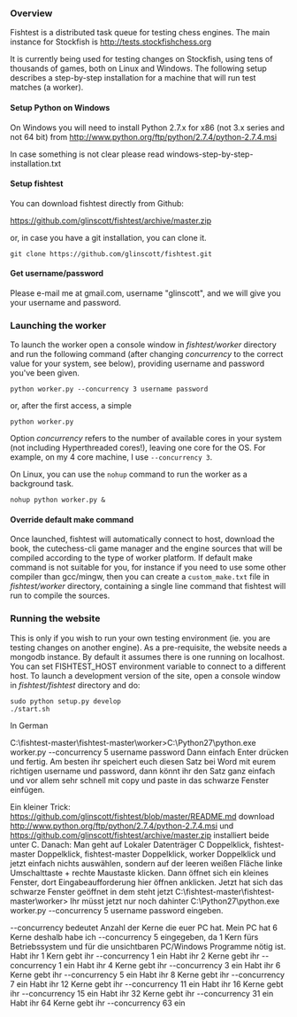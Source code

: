 ### Overview

Fishtest is a distributed task queue for testing chess engines.  The main instance
for Stockfish is http://tests.stockfishchess.org

It is currently being used for testing changes on Stockfish, using tens of thousands
of games, both on Linux and Windows.  The following setup describes a step-by-step
installation for a machine that will run test matches (a worker).

#### Setup Python on Windows

On Windows you will need to install Python 2.7.x for x86 (not 3.x series and not
64 bit) from http://www.python.org/ftp/python/2.7.4/python-2.7.4.msi

In case something is not clear please read windows-step-by-step-installation.txt

#### Setup fishtest

You can download fishtest directly from Github:

https://github.com/glinscott/fishtest/archive/master.zip

or, in case you have a git installation, you can clone it.

```
git clone https://github.com/glinscott/fishtest.git
```

#### Get username/password

Please e-mail me at gmail.com, username "glinscott", and we will give you your username and password.

### Launching the worker

To launch the worker open a console window in *fishtest/worker* directory and run
the following command (after changing *concurrency* to the correct value for
your system, see below), providing username and password you've been given.

```
python worker.py --concurrency 3 username password
```
or, after the first access, a simple
```
python worker.py
```

Option *concurrency* refers to the number of available cores in your system (not
including Hyperthreaded cores!), leaving one core for the OS.  For example,
on my 4 core machine, I use `--concurrency 3`.

On Linux, you can use the `nohup` command to run the worker as a background task.

```
nohup python worker.py &
```

#### Override default make command

Once launched, fishtest will automatically connect to host, download the book,
the cutechess-cli game manager and the engine sources that will be compiled
according to the type of worker platform. If default make command is not suitable
for you, for instance if you need to use some other compiler than gcc/mingw,
then you can create a `custom_make.txt` file in *fishtest/worker* directory,
containing a single line command that fishtest will run to compile the sources.

### Running the website

This is only if you wish to run your own testing environment (ie. you are testing
changes on another engine). As a pre-requisite, the website needs a mongodb instance.
By default it assumes there is one running on localhost.  You can set FISHTEST_HOST
environment variable to connect to a different host. To launch a development version
of the site, open a console window in *fishtest/fishtest* directory and do:

```
sudo python setup.py develop
./start.sh
```


In German

C:\fishtest-master\fishtest-master\worker>C:\Python27\python.exe worker.py --concurrency 5 username password
Dann einfach Enter drücken und fertig.
Am besten ihr speichert euch diesen Satz bei Word mit eurem richtigen username und password, dann könnt ihr den Satz ganz einfach und vor allem sehr schnell mit copy und paste in das schwarze Fenster einfügen.

Ein kleiner Trick:
https://github.com/glinscott/fishtest/blob/master/README.md download http://www.python.org/ftp/python/2.7.4/python-2.7.4.msi und https://github.com/glinscott/fishtest/archive/master.zip installiert beide unter C. Danach:
Man geht auf Lokaler Datenträger C Doppelklick, fishtest-master Doppelklick, fishtest-master Doppelklick, worker Doppelklick und jetzt einfach nichts auswählen, sondern auf der leeren weißen Fläche linke Umschalttaste + rechte Maustaste klicken.
Dann öffnet sich ein kleines Fenster, dort Eingabeaufforderung hier öffnen anklicken.
Jetzt hat sich das schwarze Fenster geöffnet in dem steht jetzt C:\fishtest-master\fishtest-master\worker>
Ihr müsst jetzt nur noch dahinter C:\Python27\python.exe worker.py --concurrency 5 username password eingeben.

--concurrency bedeutet Anzahl der Kerne die euer PC hat.
Mein PC hat 6 Kerne deshalb habe ich --concurrency 5 eingegeben, da 1 Kern fürs Betriebssystem und für die unsichtbaren PC/Windows Programme nötig ist.
Habt ihr 1 Kern gebt ihr --concurrency 1 ein
Habt ihr 2 Kerne gebt ihr --concurrency 1 ein
Habt ihr 4 Kerne gebt ihr --concurrency 3 ein
Habt ihr 6 Kerne gebt ihr --concurrency 5 ein
Habt ihr 8 Kerne gebt ihr --concurrency 7 ein
Habt ihr 12 Kerne gebt ihr --concurrency 11 ein
Habt ihr 16 Kerne gebt ihr --concurrency 15 ein
Habt ihr 32 Kerne gebt ihr --concurrency 31 ein
Habt ihr 64 Kerne gebt ihr --concurrency 63 ein
